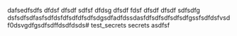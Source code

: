 dafsedfsdfs
dfdsf
dfsdf
sdfsf
dfdsg
dfsdf
fdsf
dfsdf
dfsdf
sdfsdfg
dsfsdfsdfasfsdfdsfdfsdfdfsdfsdgsdfadfdssdasfdfsdfsdfsdfsdfgssfsdfdsfvsdf0dsvgdfgsdfsdffdsdfdsds# test_secrets
secrets
asdfsf

